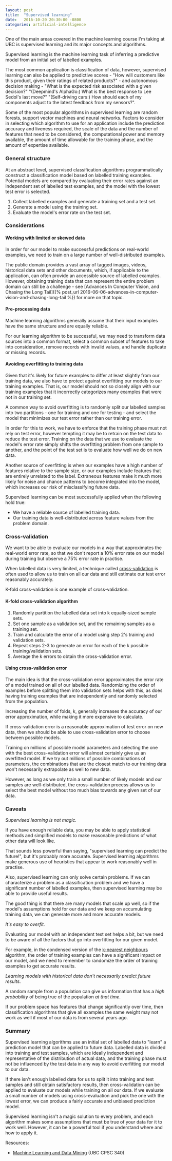 ```yaml
---
layout: post
title:  "Supervised learning"
date:   2016-10-20 20:30:00 -0800
categories: artificial-intelligence
---
```

One of the main areas covered in the machine learning course I'm taking at UBC is supervised learning and its major concepts and algorithms.

Supervised learning is the machine learning task of inferring a predictive model from an initial set of labelled examples.

The most common application is classification of data, however, supervised learning can also be applied to predictive scores - "How will customers like this product, given their ratings of related products?" - and autonomous decision making - "What is the expected risk associated with a given decision?" "(Deepmind's AlphaGo:) What is the best response to Lee Sedol's last move?" "(Self-driving cars:) How should each of my components adjust to the latest feedback from my sensors?".

Some of the most popular algorithms in supervised learning are random forests, support vector machines and neural networks. Factors to consider in selecting which algorithm to use for an application include the prediction accuracy and liveness required, the scale of the data and the number of features that need to be considered, the computational power and memory available, the amount of time allowable for the training phase, and the amount of expertise available.

### General structure

At an abstract level, supervised classification algorithms programmatically construct a classification model based on labelled training examples. Potential models are compared by evaluating their error rates against an independent set of labelled test examples, and the model with the lowest test error is selected.

1. Collect labelled examples and generate a training set and a test set.
2. Generate a model using the training set.
3. Evaluate the model's error rate on the test set.

### Considerations

#### Working with limited or skewed data
In order for our model to make successful predictions on real-world examples, we need to train on a large number of well-distributed examples.

The public domain provides a vast array of tagged images, videos, historical data sets and other documents, which, if applicable to the application, can often provide an accessible source of labelled examples. However, obtaining training data that can represent the entire problem domain can still be a challenge - see [Advances In Computer Vision, and Chasing the Long Tail]({% post_url 2016-06-06-advances-in-computer-vision-and-chasing-long-tail %}) for more on that topic.

#### Pre-processing data
Machine learning algorithms generally assume that their input examples have the same structure and are equally reliable.

For our learning algorithm to be successful, we may need to transform data sources into a common format, select a common subset of features to take into consideration, remove records with invalid values, and handle duplicate or missing records.

#### Avoiding overfitting to training data
Given that it's likely for future examples to differ at least slightly from our training data, we also have to protect against overfitting our models to our training examples. That is, our model should not so closely align with our training examples that it incorrectly categorizes many examples that were not in our training set.

A common way to avoid overfitting is to randomly split our labelled samples into two partitions - one for training and one for testing - and select the model that minimizes our test error rather than our training error.

In order for this to work, we have to enforce that the training phase must not rely on test error, however tempting it may be to retrain on the test data to reduce the test error. Training on the data that we use to evaluate the model's error rate simply shifts the overfitting problem from one sample to another, and the point of the test set is to evaluate how well we do on new data.

Another source of overfitting is when our examples have a high number of features relative to the sample size, or our examples include features that are entirely unrelated to the label. Extraneous features make it much more likely for noise and chance patterns to become integrated into the model, which increases our risk of misclassifying future data.

Supervised learning can be most successfully applied when the following hold true:

* We have a reliable source of labelled training data.
* Our training data is well-distributed across feature values from the problem domain.

### Cross-validation

We want to be able to evaluate our models in a way that approximates the real-world error rate, so that we don't report a 10% error rate on our model during training but observe a 75% error rate in practise.

When labelled data is very limited, a technique called [cross-validation](https://en.wikipedia.org/wiki/Cross-validation_%28statistics%29) is often used to allow us to train on all our data and still estimate our test error reasonably accurately.

K-fold cross-validation is one example of cross-validation.

#### K-fold cross-validation algorithm

1. Randomly partition the labelled data set into k equally-sized sample sets.
2. Set one sample as a validation set, and the remaining samples as a training set.
3. Train and calculate the error of a model using step 2's training and validation sets.
4. Repeat steps 2-3 to generate an error for each of the k possible training/validation sets.
5. Average the k errors to obtain the cross-validation error.

#### Using cross-validation error

The main idea is that the cross-validation error approximates the error rate of a model trained on all of our labelled data.  Randomizing the order of examples before splitting them into validation sets helps with this, as does having training examples that are independently and randomly selected from the population.

Increasing the number of folds, k, generally increases the accuracy of our error approximation, while making it more expensive to calculate.

If cross-validation error is a reasonable approximation of test error on new data, then we should be able to use cross-validation error to choose between possible models.

Training on millions of possible model parameters and selecting the one with the best cross-validation error will almost certainly give us an overfitted model.  If we try out millions of possible combinations of parameters, the combinations that are the closest match to our training data won't necessarily extrapolate as well to new data.

However, as long as we only train a small number of likely models and our samples are well-distributed, the cross-validation process allows us to select the best model without too much bias towards any given set of our data.

### Caveats

*Supervised learning is not magic.*

If you have enough reliable data, you may be able to apply statistical methods and simplified models to make reasonable predictions of what other data will look like.

That sounds less powerful than saying, "supervised learning can predict the future!", but it's probably more accurate.  Supervised learning algorithms make generous use of heuristics that appear to work reasonably well in practise.

Also, supervised learning can only solve certain problems.  If we can characterize a problem as a classification problem and we have a significant number of labelled examples, then supervised learning may be able to provide useful results.

The good thing is that there are many models that scale up well, so if the model's assumptions hold for our data and we keep on accumulating training data, we can generate more and more accurate models.

*It's easy to overfit.*

Evaluating our model with an independent test set helps a bit, but we need to be aware of all the factors that go into overfitting for our given model.

For example, in the condensed version of the [k-nearest neighbours](https://en.wikipedia.org/wiki/K-nearest_neighbors_algorithm) algorithm, the order of training examples can have a significant impact on our model, and we need to remember to randomize the order of training examples to get accurate results.

*Learning models with historical data don't necessarily predict future results.*

A random sample from a population can give us information that has a _high probability_ of being true of the population _at that time_.

If our problem space has features that change significantly over time, then classification algorithms that give all examples the same weight may not work as well if most of our data is from several years ago.

### Summary

Supervised learning algorithms use an initial set of labelled data to "learn" a prediction model that can be applied to future data. Labelled data is divided into training and test samples, which are ideally independent and representative of the distribution of actual data, and the training phase must not be influenced by the test data in any way to avoid overfitting our model to our data.

If there isn't enough labelled data for us to split it into training and test samples and still obtain satisfactory results, then cross-validation can be applied to evaluate our models while training on all our data.  If we evaluate a small number of models using cross-evaluation and pick the one with the lowest error, we can produce a fairly accurate and unbiased prediction model.

Supervised learning isn't a magic solution to every problem, and each algorithm makes some assumptions that must be true of your data for it to work well.  However, it can be a powerful tool if you understand where and how to apply it.

Resources:

* [Machine Learning and Data Mining](http://www.cs.ubc.ca/~schmidtm/Courses/340-F16/) (UBC CPSC 340)
